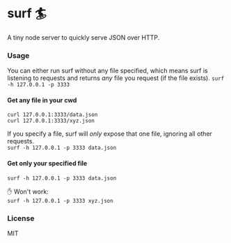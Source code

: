 # surf 🏄
A tiny node server to quickly serve JSON over HTTP.

### Usage
You can either run surf without any file specified, which means surf is listening to
requests and returns *any* file you request (if the file exists).
`surf -h 127.0.0.1 -p 3333`

#### Get any file in your cwd   
`curl 127.0.0.1:3333/data.json`   
`curl 127.0.0.1:3333/xyz.json`
   
If you specify a file, surf will *only* expose that one file, ignoring all other requests.   
`surf -h 127.0.0.1 -p 3333 data.json`
   
#### Get only your specified file   
`surf -h 127.0.0.1 -p 3333 data.json`   
   
✋ Won't work:   
`surf -h 127.0.0.1 -p 3333 xyz.json`

### License
MIT
